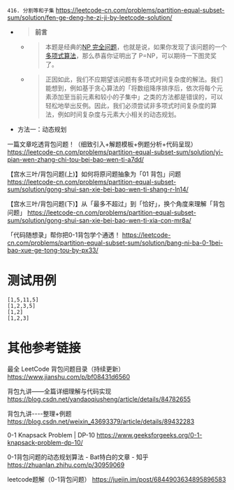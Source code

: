 
`416. 分割等和子集` https://leetcode-cn.com/problems/partition-equal-subset-sum/solution/fen-ge-deng-he-zi-ji-by-leetcode-solution/
- > **前言**
  * > 本题是经典的[NP 完全问题](https://baike.baidu.com/item/NP%E5%AE%8C%E5%85%A8%E9%97%AE%E9%A2%98)，也就是说，如果你发现了该问题的一个[多项式算法](https://baike.baidu.com/item/%E5%A4%9A%E9%A1%B9%E5%BC%8F%E7%AE%97%E6%B3%95)，那么恭喜你证明出了 P=NP，可以期待一下图灵奖了。
  * > 正因如此，我们不应期望该问题有多项式时间复杂度的解法。我们能想到，例如基于贪心算法的「将数组降序排序后，依次将每个元素添加至当前元素和较小的子集中」之类的方法都是错误的，可以轻松地举出反例。因此，我们必须尝试非多项式时间复杂度的算法，例如时间复杂度与元素大小相关的动态规划。
- 方法一：动态规划

一篇文章吃透背包问题！（细致引入+解题模板+例题分析+代码呈现） https://leetcode-cn.com/problems/partition-equal-subset-sum/solution/yi-pian-wen-zhang-chi-tou-bei-bao-wen-ti-a7dd/

【宫水三叶/背包问题(上)】如何将原问题抽象为「01 背包」问题 https://leetcode-cn.com/problems/partition-equal-subset-sum/solution/gong-shui-san-xie-bei-bao-wen-ti-shang-r-ln14/

【宫水三叶/背包问题(下)】从「最多不超过」到「恰好」，换个角度来理解「背包问题」 https://leetcode-cn.com/problems/partition-equal-subset-sum/solution/gong-shui-san-xie-bei-bao-wen-ti-xia-con-mr8a/

「代码随想录」帮你把0-1背包学个通透！ https://leetcode-cn.com/problems/partition-equal-subset-sum/solution/bang-ni-ba-0-1bei-bao-xue-ge-tong-tou-by-px33/

# 测试用例

```
[1,5,11,5]
[1,2,3,5]
[1,2]
[1,2,3]
```

# 其他参考链接

最全 LeetCode 背包问题目录（持续更新） https://www.jianshu.com/p/bf08431d6560

背包九讲——全篇详细理解与代码实现 https://blog.csdn.net/yandaoqiusheng/article/details/84782655

背包九讲----整理+例题 https://blog.csdn.net/weixin_43693379/article/details/89432283

0-1 Knapsack Problem | DP-10 https://www.geeksforgeeks.org/0-1-knapsack-problem-dp-10/

0-1背包问题的动态规划算法 - Bat特白的文章 - 知乎 https://zhuanlan.zhihu.com/p/30959069

leetcode题解（0-1背包问题） https://juejin.im/post/6844903634895896583
